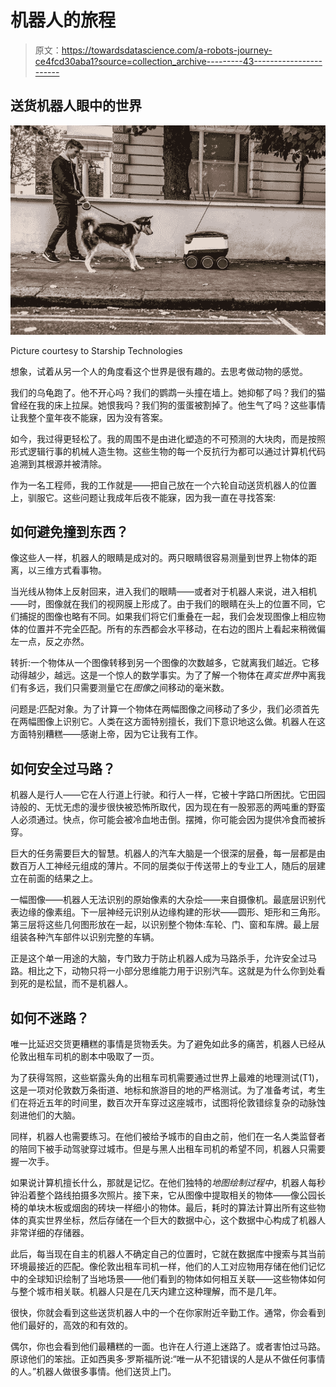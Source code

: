 # 机器人的旅程

> 原文：<https://towardsdatascience.com/a-robots-journey-ce4fcd30aba1?source=collection_archive---------43----------------------->

## 送货机器人眼中的世界

![](img/0a4ba813825f4acc9d6006daf7a7fcd9.png)

Picture courtesy to Starship Technologies

想象，试着从另一个人的角度看这个世界是很有趣的。去思考做动物的感觉。

我们的乌龟跑了。他不开心吗？我们的鹦鹉一头撞在墙上。她抑郁了吗？我们的猫曾经在我的床上拉屎。她恨我吗？我们狗的蛋蛋被割掉了。他生气了吗？这些事情让我整个童年夜不能寐，因为没有答案。

如今，我过得更轻松了。我的周围不是由进化塑造的不可预测的大块肉，而是按照形式逻辑行事的机械人造生物。这些生物的每一个反抗行为都可以通过计算机代码追溯到其根源并被清除。

作为一名工程师，我的工作就是——把自己放在一个六轮自动送货机器人的位置上，驯服它。这些问题让我成年后夜不能寐，因为我一直在寻找答案:

## 如何避免撞到东西？

像这些人一样，机器人的眼睛是成对的。两只眼睛很容易测量到世界上物体的距离，以三维方式看事物。

当光线从物体上反射回来，进入我们的眼睛——或者对于机器人来说，进入相机——时，图像就在我们的视网膜上形成了。由于我们的眼睛在头上的位置不同，它们捕捉的图像也略有不同。如果我们将它们重叠在一起，我们会发现图像上相应物体的位置并不完全匹配。所有的东西都会水平移动，在右边的图片上看起来稍微偏左一点，反之亦然。

转折:一个物体从一个图像转移到另一个图像的次数越多，它就离我们越近。它移动得越少，越远。这是一个惊人的数学事实。为了了解一个物体在*真实世界*中离我们有多远，我们只需要测量它在*图像*之间移动的毫米数。

问题是:匹配对象。为了计算一个物体在两幅图像之间移动了多少，我们必须首先在两幅图像上识别它。人类在这方面特别擅长，我们下意识地这么做。机器人在这方面特别糟糕——感谢上帝，因为它让我有工作。

## 如何安全过马路？

机器人是行人——它在人行道上行驶。和行人一样，它被十字路口所困扰。它田园诗般的、无忧无虑的漫步很快被恐怖所取代，因为现在有一股邪恶的两吨重的野蛮人必须通过。快点，你可能会被冷血地击倒。摆摊，你可能会因为提供冷食而被拆穿。

巨大的任务需要巨大的智慧。机器人的汽车大脑是一个很深的层叠，每一层都是由数百万人工神经元组成的薄片。不同的层类似于传送带上的专业工人，随后的层建立在前面的结果之上。

一幅图像——机器人无法识别的原始像素的大杂烩——来自摄像机。最底层识别代表边缘的像素组。下一层神经元识别从边缘构建的形状——圆形、矩形和三角形。第三层将这些几何图形放在一起，以识别整个物体:车轮、门、窗和车牌。最上层组装各种汽车部件以识别完整的车辆。

正是这个单一用途的大脑，专门致力于防止机器人成为马路杀手，允许安全过马路。相比之下，动物只将一小部分思维能力用于识别汽车。这就是为什么你到处看到死的是松鼠，而不是机器人。

## 如何不迷路？

唯一比延迟交货更糟糕的事情是货物丢失。为了避免如此多的痛苦，机器人已经从伦敦出租车司机的剧本中吸取了一页。

为了获得驾照，这些崭露头角的出租车司机需要通过世界上最难的地理测试(T1)，这是一项对伦敦数万条街道、地标和旅游目的地的严格测试。为了准备考试，考生们在将近五年的时间里，数百次开车穿过这座城市，试图将伦敦错综复杂的动脉蚀刻进他们的大脑。

同样，机器人也需要练习。在他们被给予城市的自由之前，他们在一名人类监督者的陪同下被手动驾驶穿过城市。但是与黑人出租车司机的希望不同，机器人只需要握一次手。

如果说计算机擅长什么，那就是记忆。在他们独特的*地图绘制过程中*，机器人每秒钟沿着整个路线拍摄多次照片。接下来，它从图像中提取相关的物体——像公园长椅的单块木板或烟囱的砖块一样细小的物体。最后，耗时的算法计算出所有这些物体的真实世界坐标，然后存储在一个巨大的数据中心，这个数据中心构成了机器人非常详细的存储器。

此后，每当现在自主的机器人不确定自己的位置时，它就在数据库中搜索与其当前环境最接近的匹配。像伦敦出租车司机一样，他们的人工对应物用存储在他们记忆中的全球知识绘制了当地场景——他们看到的物体如何相互关联——这些物体如何与整个城市相关联。机器人只是在几天内建立这种理解，而不是几年。

很快，你就会看到这些送货机器人中的一个在你家附近辛勤工作。通常，你会看到他们最好的，高效的和有效的。

偶尔，你也会看到他们最糟糕的一面。也许在人行道上迷路了。或者害怕过马路。原谅他们的笨拙。正如西奥多·罗斯福所说:“唯一从不犯错误的人是从不做任何事情的人。”机器人做很多事情。他们送货上门。